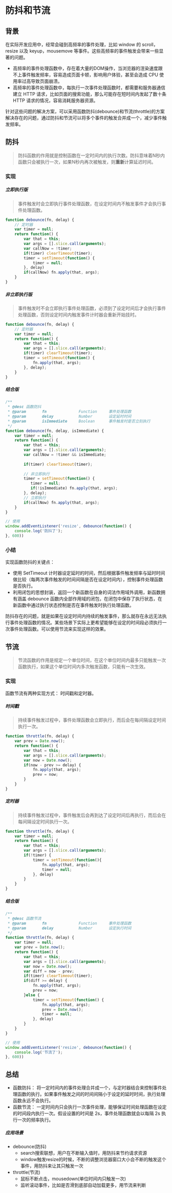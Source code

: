 # 防抖和节流

## 背景
在实际开发应用中，经常会碰到高频率的事件处理，比如 window 的 scroll， resize 以及 keyup，mousemove 等事件。这些高频率的事件触发会带来一些显著的问题。

- 高频率的事件处理函数中，存在着大量的DOM操作，当浏览器的渲染速度跟不上事件触发频率，容易造成页面卡顿，影响用户体验，甚至会造成 CPU 使用率过高导致页面崩溃。
- 高频率的事件处理函数中，每执行一次事件处理函数时，都需要和服务器通信建立 HTTP 请求，比如页面的搜索功能，那么可能存在短时间内发起了数十条 HTTP 请求的情况，容易消耗服务器资源。

针对这些问题的解决方案，可以采用函数防抖(debounce)和节流(throttle)的方案解决存在的问题，通过防抖和节流可以将多个事件的触发合并成一个，减少事件触发频率。

## 防抖

> 防抖函数的作用就是控制函数在一定时间内的执行次数。防抖意味着N秒内函数只会被执行一次，如果N秒内再次被触发，则**重新**计算延迟时间。

### 实现

##### 立即执行版

> 事件触发时会立即执行事件处理函数，在设定时间内不触发事件才会执行事件处理函数。

``` javascript
function debounce(fn, delay) {
    // 定时器
    var timer = null;
    return function() {
        var that = this;
        var args = [].slice.call(arguments);
        var callNow = !timer;
        if(timer) clearTimeout(timer);
        timer = setTimeout(function() {
            timer = null;
        }, delay)
        if(callNow) fn.apply(that, args);
    }
}
```

##### 非立即执行版

> 事件触发时不会立即执行事件处理函数，必须到了设定时间后才会执行事件处理函数，否则设定时间内触发事件计时器会重新开始技时。

```javascript
function debounce(fn, delay) {
    // 定时器
    var timer = null;
    return function() {
        var that = this;
        var args = [].slice.call(arguments);
        if(timer) clearTimeout(timer);
        timer = setTimeout(function() {
            fn.apply(that, args);
        }, delay);
    }
}
```

##### 结合版

```javascript
/**
 * @desc 函数防抖
 * @param       fn              Function     事件处理函数
 * @param       delay           Number       设定延时时间
 * @param       isImmediate     Boolean      事件触发时是否立刻执行
 */
function debounce(fn, delay, isImmediate) {
    var timer = null;
    return function() {
        var that = this;
        var args = [].slice.call(arguments);
        var callNow = !timer && isImmediate;
        
        if(timer) clearTimeout(timer);
        
        // 非立即执行
        timer = setTimeout(function() {
           timer = null;
           if(!isImmediate) fn.apply(that, args);
        }, delay);
        // 立即执行
        if(callNow) fn.apply(that, args);
    }
}

// 使用
window.addEventListener('resize', debounce(function() {
    console.log('防抖了');
}, 600))
```

### 小结

实现函数防抖的关键点：

- 使用 SetTimeout 计时器设定延时的时间，然后根据事件触发频率与延时时间做比较（每两次事件触发的时间间隔是否在设定时间内），控制事件处理函数是否执行。
- 利用闭包的思想封装，返回一个新函数在自身的词法作用域外调用，新函数拥有涵盖 debounce 函数内全部作用域的闭包，在闭包中保存了执行状态，在新函数中通过执行状态控制是否在事件触发时执行处理函数。

防抖存在的问题，就是如果在设定时间内持续的触发事件，那么就存在永远无法执行事件处理函数的情况。某些场景下实际上更希望能够在设定的时间段必须执行一次事件处理函数。可以使用节流来实现这样的效果。

## 节流

> 节流函数的作用是规定一个单位时间，在这个单位时间内最多只能触发一次函数执行，如果这个单位时间内多次触发函数，只能有一次生效。

### 实现

函数节流有两种实现方式： 时间戳和定时器。

##### 时间戳

> 持续事件触发过程中，事件处理函数会立即执行，而后会在每间隔设定时间执行一次。

```javascript
function throttle(fn, delay) {
    var prev = Date.now();
    return function() {
        var that = this;
        var args = [].slice.call(arguments);
        var now = Date.now();
        if(now - prev >= delay) {
            fn.apply(that, args);
            prev = now;
        }
    }
}
```

##### 定时器

> 持续事件触发过程中，事件触发后会再到达了设定时间后再执行，而后会在每间隔设定时间执行一次。

```javascript
function throttle(fn, delay) {
    var timer = null;
    return function() {
        var that = this;
        var args = [].slice.call(arguments);
        if(!timer) {
            timer = setTimeout(function(){
                fn.apply(that, args);
                timer = null;
            }, delay)
        }
    }
}
```

##### 结合版

```javascript
/**
 * @desc 函数节流
 * @param       fn              Function     事件处理函数
 * @param       delay           Number       设定执行时间
 */
function throttle(fn, delay) {
    var timer = null;
    var prev = Date.now();
    return function() {
        var that = this;
        var args = [].slice.call(arguments);
        var now = Date.now();
        var diff = now - prev;
        if(timer) clearTimeout(timer);
        if(diff >= delay) {
            fn.apply(that, args);
            prev = now;
        }else {
            timer = setTimeout(function() {
                fn.apply(that, args);
            	prev = Date.now();
                timer = null;
            }, delay)
        }
    }
}

// 使用
window.addEventListener('resize', debounce(function() {
    console.log('节流了');
}, 600))
```

## 总结

- 函数防抖： 将一定时间内的事件处理合并成一个，与定时器结合来控制事件处理函数的执行。如果事件触发之间的时间间隔小于设定的延时时间，执行处理函数永远不会执行。
- 函数节流： 一定时间内只会执行一次事件处理，能够保证时间处理函数在设定的时间段内执行一次。假设设置的时间是 2s，事件处理函数就会以每隔 2s 执行一次的频率执行。

##### 应用场景

- debounce(防抖)
  - search搜索联想，用户在不断输入值时，用防抖来节约请求资源
  - window触发resize的时候，不断的调整浏览器窗口大小会不断的触发这个事件，用防抖来让其只触发一次
- throttle(节流)
  - 鼠标不断点击，mousedown(单位时间内只触发一次)
  - 监听滚动事件，比如是否滑到底部自动加载更多，用节流来判断